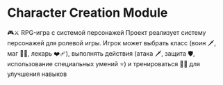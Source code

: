 # Character Creation Module
🎮⚔️ RPG-игра с системой персонажей Проект реализует систему персонажей для ролевой игры. Игрок может выбрать класс (воин 🗡️, маг 🧙‍♂️, лекарь ❤️‍🩹), выполнять действия (атака 🗡️, защита 🛡️, использование специальных умений ⭐) и тренироваться 🏋️‍♂️ для улучшения навыков
